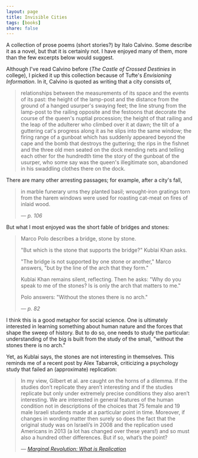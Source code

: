 ```yaml
---
layout: page
title: Invisible Cities
tags: [books]
share: false
---
```


A collection of prose poems (short stories?) by Italo Calvino. Some describe it
as a novel, but that it is certainly not. I have enjoyed many of them, more
than the few excerpts below would suggest.

Although I've read Calvino before (*The Castle of Crossed Destinies* in
college), I picked it up this collection because of Tufte's *Envisioning
Information*.  In it, Calvino is quoted as writing that a city consists of,

> relationships between the measurements of its space and the events of its
> past: the height of the lamp-post and the distance from the ground of
> a hanged usurper's swaying feet; the line strung from the lamp-post to the
> railing opposite and the festoons that decorate the course of the queen's
> nuptial procession; the height of that railing and the leap of the adulterer
> who climbed over it at dawn; the tilt of a guttering cat's progress along it
> as he slips into the same window; the firing range of a gunboat which has
> suddenly appeared beyond the cape and the bomb that destroys the guttering;
> the rips in the fishnet and the three old men seated on the dock mending nets
> and telling each other for the hundredth time the story of the gunboat of the
> usurper, who some say was the queen's illegitimate son, abandoned in his
> swaddling clothes there on the dock.

There are many other arresting passages; for example, after a city's fall,

> in marble funerary urns they planted basil; wrought-iron gratings torn from the
> harem windows were used for roasting cat-meat on fires of inlaid wood.  
> 
> &mdash; <cite>p. 106</cite>

But what I most enjoyed was the short fable of bridges and stones:

> Marco Polo describes a bridge, stone by stone.
>
> "But which is the stone that supports the bridge?" Kublai Khan asks.
>
> "The bridge is not supported by one stone or another," Marco answers, "but by
> the line of the arch that they form."
>
> Kublai Khan remains silent, reflecting. Then he asks: "Why do you speak to me
> of the stones? Is is only the arch that matters to me."
>
> Polo answers: "Without the stones there is no arch."
>
> &mdash; <cite>p. 82</cite>

I think this is a good metaphor for social science. One is ultimately
interested in learning something about human nature and the forces that shape
the sweep of history. But to do so, one needs to study the particular:
understanding of the big is built from the study of the small, "without the
stones there is no arch."

Yet, as Kublai says, the stones are not interesting in themselves. This reminds
me of a recent post by Alex Tabarrok, criticizing a psychology study that
failed an (approximate) replication:

> In my view, Gilbert et al. are caught on the horns of a dilemma. If the
> studies don’t replicate they aren’t interesting and if the studies replicate
> but only under extremely precise conditions they also aren’t interesting. We
> are interested in general features of the human condition not in descriptions
> of the choices that 75 female and 19 male Israeli students made at
> a particular point in time. Moreover, if changes in wording matter then
> surely so does the fact that the original study was on Israeli’s in 2008 and
> the replication used Americans in 2013 (a lot has changed over these years!)
> and so must also a hundred other differences. But if so, what’s the point?
>
> &mdash; <cite><a href="http://marginalrevolution.com/marginalrevolution/2016/03/what-is-replication.html">Marginal Revolution: What is Replication</a></cite>
